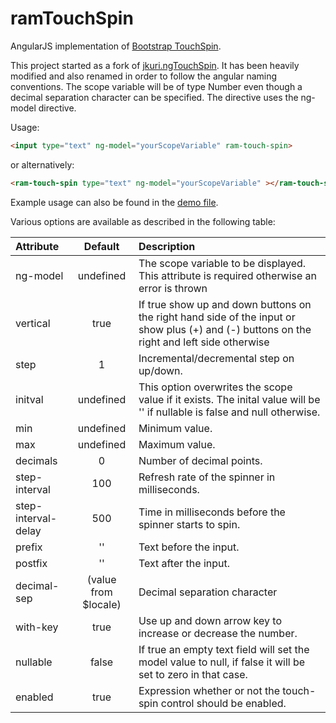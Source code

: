 # ramTouchSpin

AngularJS implementation of [Bootstrap TouchSpin](https://github.com/istvan-ujjmeszaros/bootstrap-touchspin).

This project started as a fork of [jkuri.ngTouchSpin](https://github.com/jkuri/ngTouchSpin). It has been heavily modified and also renamed in order to follow the angular naming conventions.
The scope variable will be of type Number even though a decimal separation character can be specified. The directive uses the ng-model directive.

Usage:

```html
<input type="text" ng-model="yourScopeVariable" ram-touch-spin>
```

or alternatively:

```html
<ram-touch-spin type="text" ng-model="yourScopeVariable" ></ram-touch-spin>
```

Example usage can also be found in the [demo file](https://github.com/sjoerd222888/ramTouchSpin/blob/master/demo/demo.html).

Various options are available  as described  in the following table:

| Attribute           | Default              | Description |
|:------------------- |:--------------------:|:----------------------------------------------------------------------------------------------------------------------------------------------- |
| ng-model            | undefined            | The scope variable to be displayed. This attribute is required otherwise an error is thrown                                                     |
| vertical            | true                 | If true show up and down buttons on the right hand side of the input or show plus (+) and (-) buttons on the right and left side otherwise      |
| step                | 1                    | Incremental/decremental step on up/down.                                                                                                        |
| initval             | undefined            | This option overwrites the scope value if it exists. The inital value will be '' if nullable is false and null otherwise.                       |
| min                 | undefined            | Minimum value.                                                                                                                                  |
| max                 | undefined            | Maximum value.                                                                                                                                  |
| decimals            | 0                    | Number of decimal points.                                                                                                                       |
| step-interval       | 100                  | Refresh rate of the spinner in milliseconds.                                                                                                    |
| step-interval-delay | 500                  | Time in milliseconds before the spinner starts to spin.                                                                                         |
| prefix              | ''                   | Text before the input.                                                                                                                          |
| postfix             | ''                   | Text after the input.                                                                                                                           |
| decimal-sep         | (value from $locale) | Decimal separation character                                                                                                                    |
| with-key            | true                 | Use up and down arrow key to increase  or decrease the number.                                                                                  |
| nullable            | false                | If true an empty text field will set the model value to null, if false it will be set to zero in that case.                                     |
| enabled             | true                 | Expression whether or not the touch-spin control should be enabled.                                                                             |